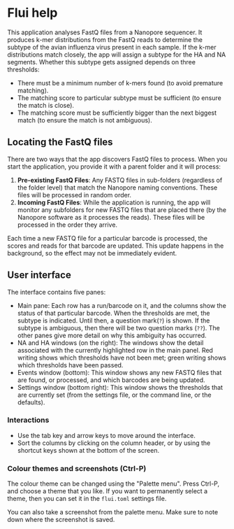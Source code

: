 
# Flui help

This application analyses FastQ files from a Nanopore sequencer.
It produces k-mer distributions from the FastQ reads to determine the subtype of the avian influenza virus present in each sample.
If the k-mer distributions match closely, the app will assign a subtype for the HA and NA segments.
Whether this subtype gets assigned depends on three thresholds:

* There must be a minimum number of k-mers found (to avoid premature matching).
* The matching score to particular subtype must be sufficient (to ensure the match is close).
* The matching score must be sufficiently bigger than the next biggest match (to ensure the match is not ambiguous).

## Locating the FastQ files

There are two ways that the app discovers FastQ files to process. When you start the application, you provide it with a parent folder and it will process:

1. **Pre-existing FastQ Files**: Any FASTQ files in sub-folders (regardless of the folder level) that match the Nanopore naming conventions. These files will be processed in random order.
2. **Incoming FastQ Files**: While the application is running,
  the app will monitor any subfolders for new FASTQ files that are placed there (by the Nanopore software as it processes the reads). These files will be processed in the order they arrive.

Each time a new FASTQ file for a particular barcode is processed, the scores and reads for that barcode are updated. This update happens in the background, so the effect may not be immediately evident.

## User interface

The interface contains five panes:

* Main pane: Each row has a run/barcode on it, and the columns show the status of that particular barcode. When the thresholds are met, the subtype is indicated. Until then, a question mark(`?`) is shown. If the subtype is ambiguous, then there will be two question marks (`??`). The other panes give more detail on why this ambiguity has occurred.
* NA and HA windows (on the right): The windows show the detail associated with the currently highlighted row in the main panel. Red writing shows which thresholds have not been met; green writing shows which thresholds have been passed.
* Events window (bottom): This window shows any new FASTQ files that are found, or processed, and which barcodes are being updated.
* Settings window (bottom right): This window shows the thresholds that are currently set (from the settings file, or the command line, or the defaults).

### Interactions

* Use the tab key and arrow keys to move around the interface.
* Sort the columns by clicking on the column header, or by using the shortcut keys shown at the bottom of the screen.

### Colour themes and screenshots (Ctrl-P)

The colour theme can be changed using the "Palette menu". Press Ctrl-P, and choose a theme that you like.
If you want to permanently select a theme, then you can set it in the `flui.toml` settings file.

You can also take a screenshot from the palette menu. Make sure to note down where the screenshot is saved. 
